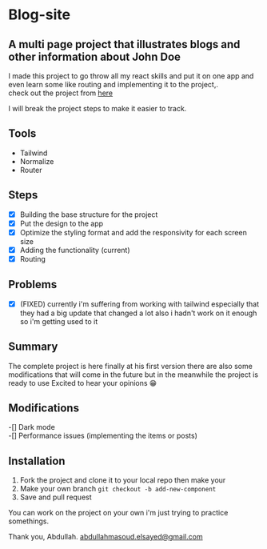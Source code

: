 # Blog-site

## A multi page project that illustrates blogs and other information about John Doe

I made this project to go throw all my react skills and put it on one app and even learn some like routing and implementing it to the project,.  
check out the project from [here](https://abdullah-elsayed01.github.io/blog-site/)

I will break the project steps to make it easier to track.

## Tools

- Tailwind
- Normalize
- Router

## Steps

- [x] Building the base structure for the project
- [x] Put the design to the app
- [x] Optimize the styling format and add the responsivity for each screen size
- [x] Adding the functionality (current)
- [x] Routing

## Problems

- [x] (FIXED) currently i'm suffering from working with tailwind especially that they had a big update that changed a lot also i hadn't work on it enough so i'm getting used to it

## Summary

The complete project is here finally at his first version there are also some modifications that will come in the future but in the meanwhile the project is ready to use Excited to hear your opinions 😁

## Modifications

-[] Dark mode  
-[] Performance issues (implementing the items or posts)

## Installation

1. Fork the project and clone it to your local repo then make your
1. Make your own branch `git checkout -b add-new-component`
1. Save and pull request

You can work on the project on your own i'm just trying to practice somethings.

Thank you, Abdullah. abdullahmasoud.elsayed@gmail.com
